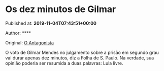 
# Os dez minutos de Gilmar

Published at: **2019-11-04T07:43:51+00:00**

Author: ****

Original: [O Antagonista](https://www.oantagonista.com/brasil/os-dez-minutos-de-gilmar/)

O voto de Gilmar Mendes no julgamento sobre a prisão em segundo grau vai durar apenas dez minutos, diz a Folha de S. Paulo.
Na verdade, sua opinião poderia ser resumida a duas palavras: Lula livre.
